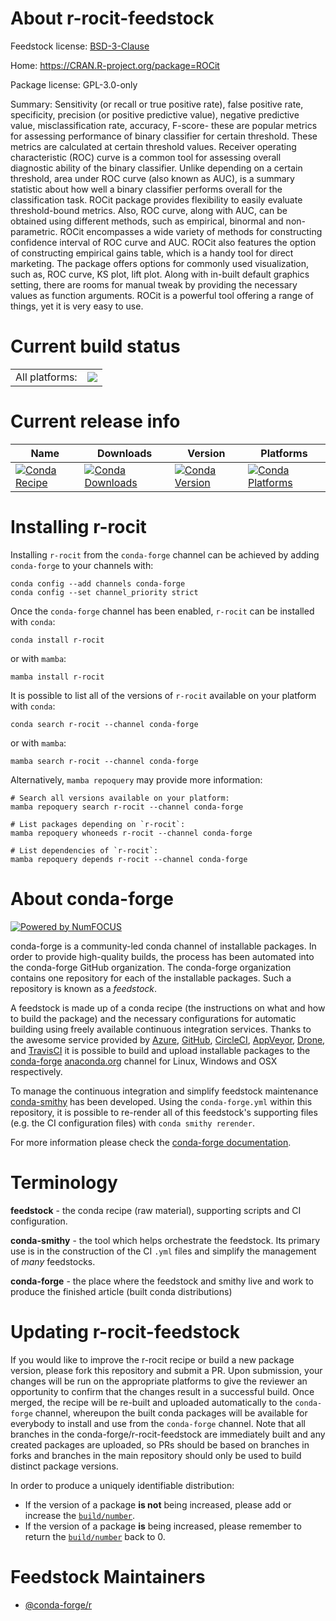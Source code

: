 About r-rocit-feedstock
=======================

Feedstock license: [BSD-3-Clause](https://github.com/conda-forge/r-rocit-feedstock/blob/main/LICENSE.txt)

Home: https://CRAN.R-project.org/package=ROCit

Package license: GPL-3.0-only

Summary: Sensitivity (or recall or true positive rate), false positive rate, specificity, precision (or positive predictive value), negative predictive value, misclassification rate, accuracy, F-score- these are popular metrics for assessing performance of binary classifier for certain threshold. These metrics are calculated at certain threshold values. Receiver operating characteristic (ROC) curve is a common tool for assessing overall diagnostic ability of the binary classifier. Unlike depending on a certain threshold, area under ROC curve (also known as AUC), is a summary statistic about how well a binary classifier performs overall for the classification task. ROCit package provides flexibility to easily evaluate threshold-bound metrics. Also, ROC curve, along with AUC, can be obtained using different methods, such as empirical, binormal and non-parametric. ROCit encompasses a wide variety of methods for constructing confidence interval of ROC curve and AUC. ROCit also features the option of constructing empirical gains table, which is a handy tool for direct marketing. The package offers options for commonly used visualization, such as, ROC curve, KS plot, lift plot. Along with in-built default graphics setting, there are rooms for manual tweak by providing the necessary values as function arguments. ROCit is a powerful tool offering a range of things, yet it is very easy to use.

Current build status
====================


<table><tr><td>All platforms:</td>
    <td>
      <a href="https://dev.azure.com/conda-forge/feedstock-builds/_build/latest?definitionId=9761&branchName=main">
        <img src="https://dev.azure.com/conda-forge/feedstock-builds/_apis/build/status/r-rocit-feedstock?branchName=main">
      </a>
    </td>
  </tr>
</table>

Current release info
====================

| Name | Downloads | Version | Platforms |
| --- | --- | --- | --- |
| [![Conda Recipe](https://img.shields.io/badge/recipe-r--rocit-green.svg)](https://anaconda.org/conda-forge/r-rocit) | [![Conda Downloads](https://img.shields.io/conda/dn/conda-forge/r-rocit.svg)](https://anaconda.org/conda-forge/r-rocit) | [![Conda Version](https://img.shields.io/conda/vn/conda-forge/r-rocit.svg)](https://anaconda.org/conda-forge/r-rocit) | [![Conda Platforms](https://img.shields.io/conda/pn/conda-forge/r-rocit.svg)](https://anaconda.org/conda-forge/r-rocit) |

Installing r-rocit
==================

Installing `r-rocit` from the `conda-forge` channel can be achieved by adding `conda-forge` to your channels with:

```
conda config --add channels conda-forge
conda config --set channel_priority strict
```

Once the `conda-forge` channel has been enabled, `r-rocit` can be installed with `conda`:

```
conda install r-rocit
```

or with `mamba`:

```
mamba install r-rocit
```

It is possible to list all of the versions of `r-rocit` available on your platform with `conda`:

```
conda search r-rocit --channel conda-forge
```

or with `mamba`:

```
mamba search r-rocit --channel conda-forge
```

Alternatively, `mamba repoquery` may provide more information:

```
# Search all versions available on your platform:
mamba repoquery search r-rocit --channel conda-forge

# List packages depending on `r-rocit`:
mamba repoquery whoneeds r-rocit --channel conda-forge

# List dependencies of `r-rocit`:
mamba repoquery depends r-rocit --channel conda-forge
```


About conda-forge
=================

[![Powered by
NumFOCUS](https://img.shields.io/badge/powered%20by-NumFOCUS-orange.svg?style=flat&colorA=E1523D&colorB=007D8A)](https://numfocus.org)

conda-forge is a community-led conda channel of installable packages.
In order to provide high-quality builds, the process has been automated into the
conda-forge GitHub organization. The conda-forge organization contains one repository
for each of the installable packages. Such a repository is known as a *feedstock*.

A feedstock is made up of a conda recipe (the instructions on what and how to build
the package) and the necessary configurations for automatic building using freely
available continuous integration services. Thanks to the awesome service provided by
[Azure](https://azure.microsoft.com/en-us/services/devops/), [GitHub](https://github.com/),
[CircleCI](https://circleci.com/), [AppVeyor](https://www.appveyor.com/),
[Drone](https://cloud.drone.io/welcome), and [TravisCI](https://travis-ci.com/)
it is possible to build and upload installable packages to the
[conda-forge](https://anaconda.org/conda-forge) [anaconda.org](https://anaconda.org/)
channel for Linux, Windows and OSX respectively.

To manage the continuous integration and simplify feedstock maintenance
[conda-smithy](https://github.com/conda-forge/conda-smithy) has been developed.
Using the ``conda-forge.yml`` within this repository, it is possible to re-render all of
this feedstock's supporting files (e.g. the CI configuration files) with ``conda smithy rerender``.

For more information please check the [conda-forge documentation](https://conda-forge.org/docs/).

Terminology
===========

**feedstock** - the conda recipe (raw material), supporting scripts and CI configuration.

**conda-smithy** - the tool which helps orchestrate the feedstock.
                   Its primary use is in the construction of the CI ``.yml`` files
                   and simplify the management of *many* feedstocks.

**conda-forge** - the place where the feedstock and smithy live and work to
                  produce the finished article (built conda distributions)


Updating r-rocit-feedstock
==========================

If you would like to improve the r-rocit recipe or build a new
package version, please fork this repository and submit a PR. Upon submission,
your changes will be run on the appropriate platforms to give the reviewer an
opportunity to confirm that the changes result in a successful build. Once
merged, the recipe will be re-built and uploaded automatically to the
`conda-forge` channel, whereupon the built conda packages will be available for
everybody to install and use from the `conda-forge` channel.
Note that all branches in the conda-forge/r-rocit-feedstock are
immediately built and any created packages are uploaded, so PRs should be based
on branches in forks and branches in the main repository should only be used to
build distinct package versions.

In order to produce a uniquely identifiable distribution:
 * If the version of a package **is not** being increased, please add or increase
   the [``build/number``](https://docs.conda.io/projects/conda-build/en/latest/resources/define-metadata.html#build-number-and-string).
 * If the version of a package **is** being increased, please remember to return
   the [``build/number``](https://docs.conda.io/projects/conda-build/en/latest/resources/define-metadata.html#build-number-and-string)
   back to 0.

Feedstock Maintainers
=====================

* [@conda-forge/r](https://github.com/conda-forge/r/)

